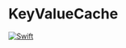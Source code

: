 # KeyValueCache
[![Swift](https://github.com/vitali-kurlovich/KeyValueCache/actions/workflows/swift.yml/badge.svg)](https://github.com/vitali-kurlovich/KeyValueCache/actions/workflows/swift.yml)
